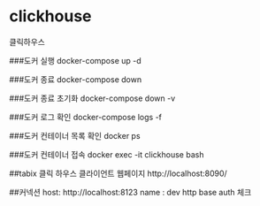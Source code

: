# clickhouse
클릭하우스

###도커 실행
docker-compose up -d

###도커 종료
docker-compose down

###도커 종료 초기화
docker-compose down -v

###도커 로그 확인
docker-compose logs -f

###도커 컨테이너 목록 확인
docker ps

###도커 컨테이너 접속
docker exec -it clickhouse bash

##tabix 클릭 하우스 클라이언트 웹페이지
http://localhost:8090/

##커넥션
host:
http://localhost:8123
name : 
dev
http base  auth 체크


